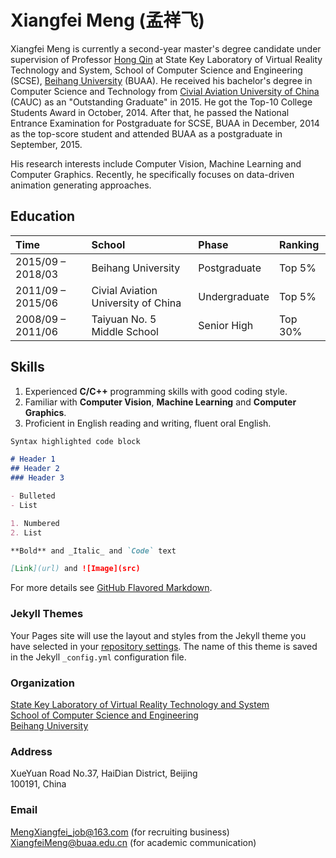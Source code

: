 # Xiangfei Meng (孟祥飞)

Xiangfei Meng is currently a second-year master's degree candidate under supervision of Professor [Hong Qin](https://www.cs.stonybrook.edu/people/faculty/HongQin) at State Key Laboratory of Virtual Reality Technology and System, School of Computer Science and Engineering (SCSE), [Beihang University](http://www.buaa.edu.cn/) (BUAA). He received his bachelor's degree in Computer Science and Technology from [Civial Aviation University of China](http://www.cauc.edu.cn/zh/) (CAUC) as an "Outstanding Graduate" in 2015. He got the Top-10 College Students Award in October, 2014. After that, he passed the National Entrance Examination for Postgraduate for SCSE, BUAA in December, 2014 as the top-score student and attended BUAA as a postgraduate in September, 2015.

His research interests include Computer Vision, Machine Learning and Computer Graphics. Recently, he specifically focuses on data-driven animation generating approaches.

## Education
| Time| School|  Phase| Ranking|
| :---------------- | :------------------------------------- | :--------- | :--------- |
| 2015/09 – 2018/03	| Beihang University| Postgraduate| Top 5%|
| 2011/09 – 2015/06 | Civial Aviation University of China| Undergraduate |  Top 5%|
| 2008/09 – 2011/06 | Taiyuan No. 5 Middle School| Senior High	| Top 30%|

## Skills
1. Experienced **C/C++** programming skills with good coding style.
2. Familiar with **Computer Vision**, **Machine Learning** and **Computer Graphics**.
3. Proficient in English reading and writing, fluent oral English.


```markdown
Syntax highlighted code block

# Header 1
## Header 2
### Header 3

- Bulleted
- List

1. Numbered
2. List

**Bold** and _Italic_ and `Code` text

[Link](url) and ![Image](src)
```

For more details see [GitHub Flavored Markdown](https://guides.github.com/features/mastering-markdown/).

### Jekyll Themes

Your Pages site will use the layout and styles from the Jekyll theme you have selected in your [repository settings](https://github.com/DreamChaserMXF/dreamchasermxf.github.com/settings). The name of this theme is saved in the Jekyll `_config.yml` configuration file.

### Organization
[State Key Laboratory of Virtual Reality Technology and System](http://vrlab.buaa.edu.cn/)  
[School of Computer Science and Engineering](http://scse.buaa.edu.cn/buaa-css-web/initAction.action)  
[Beihang University](http://www.buaa.edu.cn/)

### Address
XueYuan Road No.37, HaiDian District, Beijing  
100191, China

### Email
[MengXiangfei_job@163.com](mailto:MengXiangfei_job@163.com) (for recruiting business)  
[XiangfeiMeng@buaa.edu.cn](mailto:XiangfeiMeng@buaa.edu.cn) (for academic communication)
